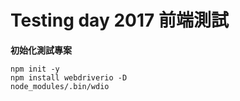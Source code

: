 # Testing day 2017 前端測試

**初始化測試專案**

```
npm init -y
npm install webdriverio -D
node_modules/.bin/wdio
```

